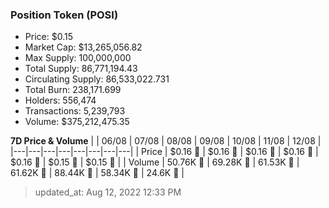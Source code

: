 
  ### Position Token (POSI)
  - Price: $0.15
  - Market Cap: $13,265,056.82
  - Max Supply: 100,000,000
  - Total Supply: 86,771,194.43
  - Circulating Supply: 86,533,022.731
  - Total Burn: 238,171.699
  - Holders: 556,474
  - Transactions: 5,239,793
  - Volume: $375,212,475.35

  **7D Price & Volume**
  | | 06&#x2F;08 | 07&#x2F;08 | 08&#x2F;08 | 09&#x2F;08 | 10&#x2F;08 | 11&#x2F;08 | 12&#x2F;08 |
  |---|---|---|---|---|---|---|---|
  | Price | $0.16 🔻 | $0.16 🔻 | $0.16 🚀 | $0.16 🔻 | $0.16 🚀 | $0.15 🔻 | $0.15 🔻 |
  | Volume | 50.76K 🔻 | 69.28K 🚀 | 61.53K 🔻 | 61.62K 🚀 | 88.44K 🚀 | 58.34K 🔻 | 24.6K 🔻 |

  > updated_at: Aug 12, 2022 12:33 PM
